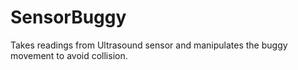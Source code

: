 SensorBuggy
  ===========
Takes readings from Ultrasound sensor and manipulates the buggy movement to avoid collision.